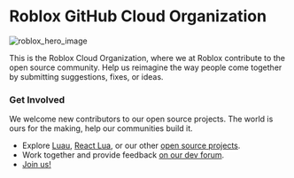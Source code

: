 # Roblox GitHub Cloud Organization

![roblox_hero_image](https://github.com/Roblox/.github/assets/47404136/6ebbf1f8-5ba8-4213-8d11-55c32c737df7)

This is the Roblox Cloud Organization, where we at Roblox contribute to the open source community. Help us reimagine the way people come together by submitting suggestions, fixes, or ideas.

### Get Involved

We welcome new contributors to our open source projects. The world is ours for the making, help our communities build it.

* Explore [Luau](https://github.com/luau-lang), [React Lua](https://github.com/Roblox/react-lua), or our other [open source projects](https://github.com/orgs/Roblox/repositories).
* Work together and provide feedback [on our dev forum](https://devforum.roblox.com/).
* [Join us!](https://careers.roblox.com/)
